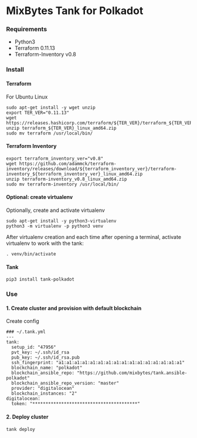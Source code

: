 # MixBytes Tank for Polkadot

### Requirements

- Python3
- Terraform 0.11.13
- Terraform-Inventory v0.8

### Install

#### Terraform

For Ubuntu Linux
```shell
sudo apt-get install -y wget unzip
export TER_VER="0.11.13"
wget https://releases.hashicorp.com/terraform/${TER_VER}/terraform_${TER_VER}_linux_amd64.zip
unzip terraform_${TER_VER}_linux_amd64.zip
sudo mv terraform /usr/local/bin/
```
#### Terraform Inventory
```shell
export terraform_inventory_ver="v0.8"
wget https://github.com/adammck/terraform-inventory/releases/download/${terraform_inventory_ver}/terraform-inventory_${terraform_inventory_ver}_linux_amd64.zip
unzip terraform-inventory_v0.8_linux_amd64.zip
sudo mv terraform-inventory /usr/local/bin/
```

#### Optional: create virtualenv

Optionally, create and activate virtualenv

```shell
sudo apt-get install -y python3-virtualenv
python3 -m virtualenv -p python3 venv
```

After virtualenv creation and each time after opening a terminal, activate virtualenv to work with the tank:

```shell
. venv/bin/activate
```

#### Tank
```shell
pip3 install tank-polkadot
```

### Use

#### 1. Create cluster and provision with default blockchain

Create config

```
### ~/.tank.yml
---
tank:
  setup_id: "47956"
  pvt_key: ~/.ssh/id_rsa
  pub_key: ~/.ssh/id_rsa.pub
  ssh_fingerprint: "a1:a1:a1:a1:a1:a1:a1:a1:a1:a1:a1:a1:a1:a1:a1:a1"
  blockchain_name: "polkadot"
  blockchain_ansible_repo: "https://github.com/mixbytes/tank.ansible-polkadot"
  blockchain_ansible_repo_version: "master"
  provider: "digitalocean"
  blockchain_instances: "2"
digitalocean:
  token: "****************************************"
```

#### 2. Deploy cluster

```shell
tank deploy
```
